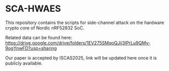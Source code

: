 # SCA-HWAES

This repository contains the scripts for side-channel attack on the hardware crypto core of Nordic nRF52832 SoC.

Related data can be found here: https://drive.google.com/drive/folders/1EV275SMqoQJij3IPrLu9QMy-9ogYnwFD?usp=sharing

Our paper is accepted by ISCAS2025, link will be updated here once it is publicly available.
